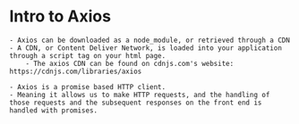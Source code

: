 # Intro to Axios
    - Axios can be downloaded as a node_module, or retrieved through a CDN
    - A CDN, or Content Deliver Network, is loaded into your application through a script tag on your html page.
        - The axios CDN can be found on cdnjs.com's website: https://cdnjs.com/libraries/axios
        
    - Axios is a promise based HTTP client.
    - Meaning it allows us to make HTTP requests, and the handling of those requests and the subsequent responses on the front end is handled with promises.